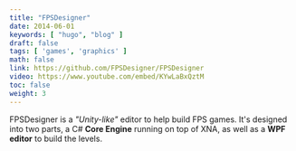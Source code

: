 ```yaml
---
title: "FPSDesigner"
date: 2014-06-01
keywords: [ "hugo", "blog" ]
draft: false
tags: [ 'games', 'graphics' ]
math: false
link: https://github.com/FPSDesigner/FPSDesigner
video: https://www.youtube.com/embed/KYwLaBxQztM
toc: false
weight: 3
---
```


FPSDesigner is a <i>"Unity-like"</i> editor to help build FPS games.
It's designed into two parts, a C# <b>Core Engine</b> running on top of XNA,
as well as a <b>WPF editor</b> to build the levels.

<!--more-->
